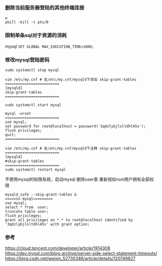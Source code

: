 
### 删除当前服务器登陆的其他终端连接
```shell
w
pkill -kill -t pts/0 
```


### 限制单条sql对于资源的消耗
mysql
`SET GLOBAL MAX_EXECUTION_TIME=1000;`

### 修改mysql登陆密码
```shell
sudo systemctl stop mysql

vim /etc/my.cnf # 在/etc/my.cnf/mysqld下添加 skip-grant-tables
=========================
[mysqld]
skip-grant-tables
=========================

sudo systemctl start mysql

mysql -uroot
=========================
use mysql;
set password for root@localhost = password('3qdzlybjlsltdhl45s');
flush privileges;
quit;
=========================

vim /etc/my.cnf # 在/etc/my.cnf/mysqld下注释 skip-grant-tables
=========================
[mysqld]
#skip-grant-tables
=========================
sudo systemctl restart mysql
```
不使用mysql的权限系统，启动mysql
删除user表
重新授权root用户拥有全部权限

```shell
mysqld_safe --skip-grant-tables &
=====in mysql=========
use mysql;
select * from  user;
truncate table user;
flush privileges;
grant all privileges on *.* to root@localhost identified by '3qdzlybjlsltdhl45s' with grant option;

```

### 参考
https://cloud.tencent.com/developer/article/1914308
https://dev.mysql.com/blog-archive/server-side-select-statement-timeouts/
https://blog.csdn.net/weixin_52730346/article/details/120749827